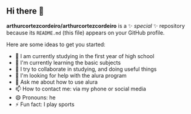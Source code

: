 ## Hi there 👋


**arthurcortezcordeiro/arthurcortezcordeiro** is a ✨ _special_ ✨ repository because its `README.md` (this file) appears on your GitHub profile.

Here are some ideas to get you started:
- 🔭 I am currently studying in the first year of high school 
- 🌱 I'm currently learning the basic subjects
- 👯 I try to collaborate in studying, and doing useful things
- 🤔 I'm looking for help with the alura program
- 💬 Ask me about how to use alura
- 📫 How to contact me: via my phone or social media
- 😄 Pronouns: he
- ⚡ Fun fact: I play sports

